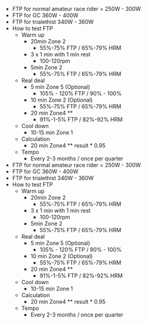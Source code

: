 - FTP for normal amateur race rider = 250W - 300W
- FTP for GC 360W - 400W
- FTP for trialethist 340W - 360W
- How to test FTP
    - Warm up
        - 20min Zone 2
            - 55%-75% FTP / 65%-79% HRM
        - 3 x 1 min with 1 min rest
            - 100-120rpm
        - 5min Zone 2
            - 55%-75% FTP / 65%-79% HRM
    - Real deal
        - 5 min Zone 5 (Optional)
            - 105% - 120% FTP / 90% - 100%
        - 10 min Zone 2 (Optional)
            - 55%-75% FTP / 65%-79% HRM
        - 20 min Zone4 **
            - 91%-1-5% FTP / 82%-92% HRM
    - Cool down
        - 10-15 min Zone 1
    - Calculation
        - 20 min Zone4 ** result * 0.95
    - Tempo
        - Every 2-3 months / once per quarter
- FTP for normal amateur race rider = 250W - 300W
- FTP for GC 360W - 400W
- FTP for trialethist 340W - 360W
- How to test FTP
    - Warm up
        - 20min Zone 2
            - 55%-75% FTP / 65%-79% HRM
        - 3 x 1 min with 1 min rest
            - 100-120rpm
        - 5min Zone 2
            - 55%-75% FTP / 65%-79% HRM
    - Real deal
        - 5 min Zone 5 (Optional)
            - 105% - 120% FTP / 90% - 100%
        - 10 min Zone 2 (Optional)
            - 55%-75% FTP / 65%-79% HRM
        - 20 min Zone4 **
            - 91%-1-5% FTP / 82%-92% HRM
    - Cool down
        - 10-15 min Zone 1
    - Calculation
        - 20 min Zone4 ** result * 0.95
    - Tempo
        - Every 2-3 months / once per quarter
